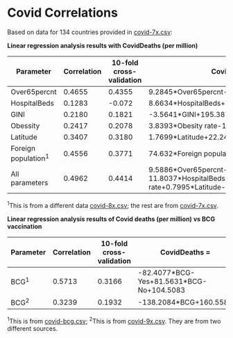 # Covid Correlations


Based on data for 134 countries provided in [covid-7x.csv](https://github.com/Sukii/Coronavirus-data/blob/master/data/covid-7x.csv):

**Linear regression analysis results with CovidDeaths (per million)**


Parameter        |Correlation |10-fold cross-validation |CovidDeaths = ...
-----------------|------------|-------------------|---------------------------
Over65percnt     |0.4655      |0.4355             |9.2845&ast;Over65percnt-30.11
HospitalBeds     |0.1283      |-0.072             |8.6634&ast;HospitalBeds+29.1854
GINI             |0.2180      |0.1821             |-3.5641&ast;GINI+195.3872
Obessity         |0.2417      |0.2078             |3.8393&ast;Obesity rate-11.3256
Latitude         |0.3407      |0.3180             |1.7699&ast;Latitude+22.244 
Foreign population<sup>1</sup>  |0.4556      |0.3771             |74.632&ast;Foreign population+20.3594
All parameters   |0.4962      |0.4414             |9.5886&ast;Over65percnt-11.8037&ast;HospitalBeds+0.8925&ast;GINI+0.2832&ast;Obesity rate+0.7995&ast;Latitude-49.376

<sup>1</sup>This is from a different data [covid-8x.csv](https://github.com/Sukii/Coronavirus-data/blob/master/data/covid-8x.csv); the rest are from [covid-7x.csv](https://github.com/Sukii/Coronavirus-data/blob/master/data/covid-7x.csv).

**Linear regression analysis results of Covid deaths (per million) vs BCG vaccination**

Parameter    |Correlation  |10-fold cross-validation    |CovidDeaths = 
-------------|-------------|----------------------------|--------------
BCG<sup>1</sup>  |0.5713       |0.3166                  |-82.4077&ast;BCG-Yes+81.5631&ast;BCG-No+104.5083
BCG<sup>2</sup>  |0.3239       |0.1932                  |-138.2084&ast;BCG+160.5588




<sup>1</sup>This is from [covid-bcg.csv](https://github.com/Sukii/Coronavirus-data/blob/master/data/covid-bcg.csv); <sup>2</sup>This is from [covid-9x.csv](https://github.com/Sukii/Coronavirus-data/blob/master/data/covid-9x.csv). They are from two different sources.


